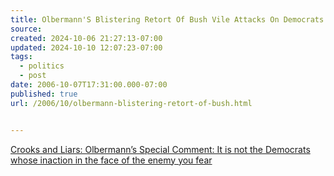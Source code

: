 ```yaml
---
title: Olbermann'S Blistering Retort Of Bush Vile Attacks On Democrats
source: 
created: 2024-10-06 21:27:13-07:00
updated: 2024-10-10 12:07:23-07:00
tags:
  - politics
  - post
date: 2006-10-07T17:31:00.000-07:00
published: true
url: /2006/10/olbermann-blistering-retort-of-bush.html


---
```



[Crooks and Liars: Olbermann’s Special Comment: It is not the Democrats whose inaction in the face of the enemy you fear](https://www.crooksandliars.com/2006/10/05/olbermanns-special-comment-it-is-not-the-democrats-whose-inaction-in-the-face-of-the-enemy-you-fear/ "Crooks and Liars: Olbermann’s Special Comment: It is not the Democrats whose inaction in the face of the enemy you fear")